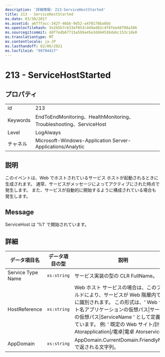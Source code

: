 ```yaml
---
description: '詳細情報: 213-ServiceHostStarted'
title: 213 - ServiceHostStarted
ms.date: 03/30/2017
ms.assetid: a6f7facc-342f-46bb-9d52-a470178ba6bb
ms.openlocfilehash: 5e2b5b7c633ef053c449ad62c4f8fee40798a386
ms.sourcegitcommit: ddf7edb67715a5b9a45e3dd44536dabc153c1de0
ms.translationtype: MT
ms.contentlocale: ja-JP
ms.lasthandoff: 02/06/2021
ms.locfileid: "99794417"
---
```

# <a name="213---servicehoststarted"></a>213 - ServiceHostStarted

## <a name="properties"></a>プロパティ  
  
|||  
|-|-|  
|id|213|  
|Keywords|EndToEndMonitoring、HealthMonitoring、Troubleshooting、ServiceHost|  
|Level|LogAlways|  
|チャネル|Microsoft-Windows-Application Server-Applications/Analytic|  
  
## <a name="description"></a>説明  

 このイベントは、Web でホストされているサービス ホストが起動されるときに生成されます。 通常、サービスがメッセージによってアクティブにされた時点で発生します。 また、サービスが自動的に開始するように構成されている場合も発生します。  
  
## <a name="message"></a>Message  

 ServiceHost は '%1' で開始されています。  
  
## <a name="details"></a>詳細  
  
|データ項目名|データ項目の型|説明|  
|--------------------|--------------------|-----------------|  
|Service Type Name|`xs:string`|サービス実装の型の CLR FullName。|  
|HostReference|`xs:string`|Web ホスト サービスの場合は、このフィールドにより、サービスが Web 階層内で一意に識別されます。 この形式は、' Web サイト名アプリケーションの仮想パス&#124;サービスの仮想パス&#124;ServiceName ' として定義されています。 例: ' 既定の Web サイト/計算 Atorapplication&#124;/電卓&#124;電卓 Atorservice '。|  
|AppDomain|`xs:string`|AppDomain.CurrentDomain.FriendlyName で返される文字列。|
